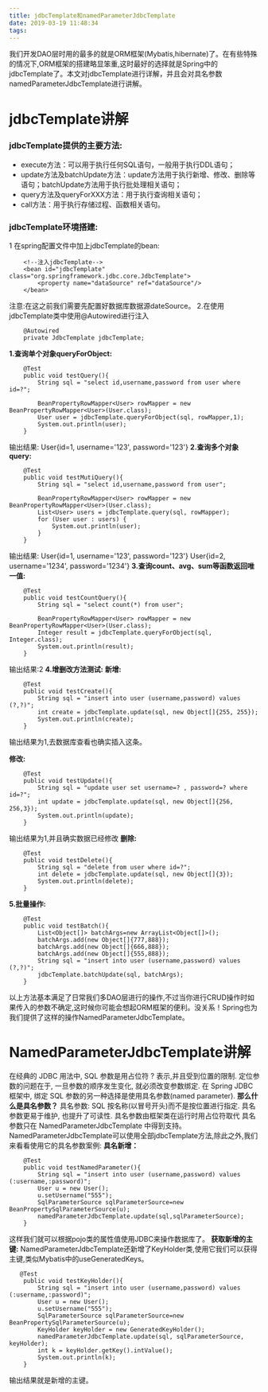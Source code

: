 ```yaml
---
title: jdbcTemplate和namedParameterJdbcTemplate
date: 2019-03-19 11:48:34
tags:
---
```

我们开发DAO层时用的最多的就是ORM框架(Mybatis,hibernate)了。在有些特殊的情况下,ORM框架的搭建略显笨重,这时最好的选择就是Spring中的jdbcTemplate了。本文对jdbcTemplate进行详解，并且会对具名参数namedParameterJdbcTemplate进行讲解。
# jdbcTemplate讲解

### jdbcTemplate提供的主要方法:

*   execute方法：可以用于执行任何SQL语句，一般用于执行DDL语句；
*   update方法及batchUpdate方法：update方法用于执行新增、修改、删除等语句；batchUpdate方法用于执行批处理相关语句；
*   query方法及queryForXXX方法：用于执行查询相关语句；
*   call方法：用于执行存储过程、函数相关语句。
### jdbcTemplate环境搭建:

1 在spring配置文件中加上jdbcTemplate的bean:

```
    <!--注入jdbcTemplate-->
    <bean id="jdbcTemplate" class="org.springframework.jdbc.core.JdbcTemplate">
        <property name="dataSource" ref="dataSource"/>
    </bean>
```

注意:在这之前我们需要先配置好数据库数据源dateSource。
2.在使用jdbcTemplate类中使用@Autowired进行注入

```
    @Autowired
    private JdbcTemplate jdbcTemplate;
```

**1.查询单个对象queryForObject:**

```
    @Test
    public void testQuery(){
        String sql = "select id,username,password from user where id=?";

        BeanPropertyRowMapper<User> rowMapper = new BeanPropertyRowMapper<User>(User.class);
        User user = jdbcTemplate.queryForObject(sql, rowMapper,1);
        System.out.println(user);
    }
```

输出结果: User{id=1, username='123', password='123'}
**2.查询多个对象query:**

```
    @Test
    public void testMutiQuery(){
        String sql = "select id,username,password from user";

        BeanPropertyRowMapper<User> rowMapper = new BeanPropertyRowMapper<User>(User.class);
        List<User> users = jdbcTemplate.query(sql, rowMapper);
        for (User user : users) {
            System.out.println(user);
        }
    }
```

输出结果: 
User{id=1, username='123', password='123'}
User{id=2, username='1234', password='1234'}
**3.查询count、avg、sum等函数返回唯一值:**

```
    @Test
    public void testCountQuery(){
        String sql = "select count(*) from user";

        BeanPropertyRowMapper<User> rowMapper = new BeanPropertyRowMapper<User>(User.class);
        Integer result = jdbcTemplate.queryForObject(sql, Integer.class);
        System.out.println(result);
    }
```

输出结果:2
**4.增删改方法测试:**
**新增:**

```
    @Test
    public void testCreate(){
        String sql = "insert into user (username,password) values (?,?)";
        int create = jdbcTemplate.update(sql, new Object[]{255, 255});
        System.out.println(create);
    }
```

输出结果为1,去数据库查看也确实插入这条。

**修改:**

```
    @Test
    public void testUpdate(){
        String sql = "update user set username=? , password=? where id=?";
        int update = jdbcTemplate.update(sql, new Object[]{256, 256,3});
        System.out.println(update);
    }
```

输出结果为1,并且确实数据已经修改
**删除:**

```
    @Test
    public void testDelete(){
        String sql = "delete from user where id=?";
        int delete = jdbcTemplate.update(sql, new Object[]{3});
        System.out.println(delete);
    }
```

**5.批量操作:**

```
    @Test
    public void testBatch(){
        List<Object[]> batchArgs=new ArrayList<Object[]>();
        batchArgs.add(new Object[]{777,888});
        batchArgs.add(new Object[]{666,888});
        batchArgs.add(new Object[]{555,888});
        String sql = "insert into user (username,password) values (?,?)";
        jdbcTemplate.batchUpdate(sql, batchArgs);
    }
```

以上方法基本满足了日常我们多DAO层进行的操作,不过当你进行CRUD操作时如果传入的参数不确定,这时候你可能会想起ORM框架的便利。没关系！Spring也为我们提供了这样的操作NamedParameterJdbcTemplate。

# NamedParameterJdbcTemplate讲解

在经典的 JDBC 用法中, SQL 参数是用占位符 ? 表示,并且受到位置的限制. 定位参数的问题在于, 一旦参数的顺序发生变化, 就必须改变参数绑定. 
在 Spring JDBC 框架中, 绑定 SQL 参数的另一种选择是使用具名参数(named parameter).
**那么什么是具名参数？**
具名参数: SQL 按名称(以冒号开头)而不是按位置进行指定. 具名参数更易于维护, 也提升了可读性. 具名参数由框架类在运行时用占位符取代
具名参数只在 NamedParameterJdbcTemplate 中得到支持。NamedParameterJdbcTemplate可以使用全部jdbcTemplate方法,除此之外,我们来看看使用它的具名参数案例:
**具名新增：**

```
    @Test
    public void testNamedParameter(){
        String sql = "insert into user (username,password) values (:username,:password)";
        User u = new User();
        u.setUsername("555");
        SqlParameterSource sqlParameterSource=new BeanPropertySqlParameterSource(u);
        namedParameterJdbcTemplate.update(sql,sqlParameterSource);
    }
```

这样我们就可以根据pojo类的属性值使用JDBC来操作数据库了。
**获取新增的主键:**
NamedParameterJdbcTemplate还新增了KeyHolder类,使用它我们可以获得主键,类似Mybatis中的useGeneratedKeys。

```
   @Test
    public void testKeyHolder(){
        String sql = "insert into user (username,password) values (:username,:password)";
        User u = new User();
        u.setUsername("555");
        SqlParameterSource sqlParameterSource=new BeanPropertySqlParameterSource(u);
        KeyHolder keyHolder = new GeneratedKeyHolder();
        namedParameterJdbcTemplate.update(sql, sqlParameterSource, keyHolder);
        int k = keyHolder.getKey().intValue();
        System.out.println(k);
    }
```

输出结果就是新增的主键。

